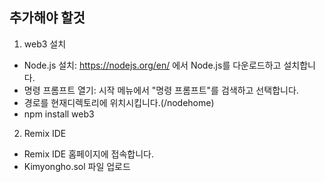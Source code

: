 ## 추가해야 할것

1. web3 설치
- Node.js 설치: https://nodejs.org/en/ 에서 Node.js를 다운로드하고 설치합니다.
- 명령 프롬프트 열기: 시작 메뉴에서 "명령 프롬프트"를 검색하고 선택합니다. 
- 경로를 현재디렉토리에 위치시킵니다.(/nodehome)
- npm install web3

2. Remix IDE
- Remix IDE 홈페이지에 접속합니다.
- Kimyongho.sol 파일 업로드
